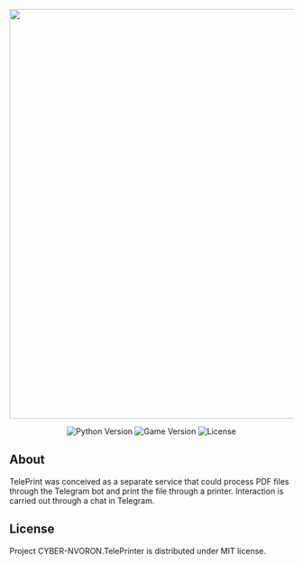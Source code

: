<p align="center">
      <img src="https://i.ibb.co/bsLXKDP/images.jpg" width="726">
</p>

<p align="center">
   <img src="https://img.shields.io/badge/Python_Version-3.10-8A2BE2" alt="Python Version">
   <img src="https://img.shields.io/badge/Version-v1.0-blue" alt="Game Version">
   <img src="https://img.shields.io/badge/License-MIT-success" alt="License">
</p>

## About

TelePrint was conceived as a separate service that could process PDF files through the Telegram bot and print the file through a printer. Interaction is carried out through a chat in Telegram.

## License

Project CYBER-NVORON.TelePrinter is distributed under MIT license.
